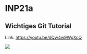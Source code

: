 # INP21a

## Wichtiges Git Tutorial
Link: https://youtu.be/dQw4w9WgXcQ

![](https://www.solve.ch/fileadmin/ablage/bilder/team/Michael_Vogler_web.JPG)
